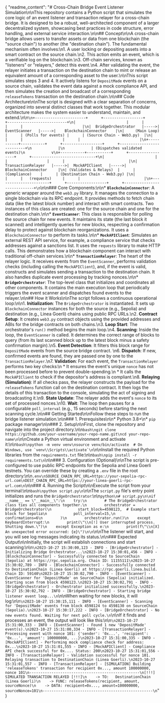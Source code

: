 {
  "readme_content": "# Cross-Chain Bridge Event Listener Simulation\n\nThis repository contains a Python script that simulates the core logic of an event listener and transaction relayer for a cross-chain bridge. It is designed to be a robust, well-architected component of a larger decentralized system, showcasing best practices in code structure, error handling, and external service interaction.\n\n## Concept\n\nA cross-chain bridge allows users to transfer assets or data from one blockchain (the \"source chain\") to another (the \"destination chain\"). The fundamental mechanism often involves:\n1.  A user locking or depositing assets into a smart contract on the source chain.\n2.  This action emits an event, which is a verifiable log on the blockchain.\n3.  Off-chain services, known as \"listeners\" or \"relayers,\" detect this event.\n4.  After validating the event, the relayer initiates a transaction on the destination chain to mint or release an equivalent amount of a corresponding asset to the user.\n\nThis script simulates steps 3 and 4. It actively listens for `DepositMade` events on a source chain, validates the event data against a mock compliance API, and then simulates the creation and broadcast of a corresponding `releaseTokens` transaction on the destination chain.\n\n## Code Architecture\n\nThe script is designed with a clear separation of concerns, organized into several distinct classes that work together. This modular architecture makes the system easier to understand, maintain, and extend.\n\n```\n+-----------------------+      +------------------+      +---------------------------+\n|                       |      |                  |      |                           |\n|  BridgeOrchestrator   |----->|   EventScanner   |----->|    BlockchainConnector    |\n|     (Main Loop)       |      | (Polls for events) |      | (Source Chain - Web3.py)  |\n|                       |      |                  |      |                           |\n+-----------+-----------+      +------------------+      +---------------------------+\n            |\n            | (Dispatches validated events)\n            v\n+-----------+-----------+      +------------------+      +-----------------------------+\n|                       |      |                  |      |                             |\n|  TransactionRelayer   |----->|  MockAPIClient   |----->|     BlockchainConnector     |\n| (Validates & Relays)  |      |  (Compliance)    |      | (Destination Chain - Web3.py) |\n|                       |      |   (requests)     |      |                             |\n+-----------------------+      +------------------+      +-----------------------------+\n```\n\n### Core Components:\n\n*   **`BlockchainConnector`**: A generic wrapper around the `web3.py` library. It manages the connection to a single blockchain via its RPC endpoint. It provides methods to fetch chain data (like the latest block number) and interact with smart contracts. Two instances of this class are created: one for the source chain and one for the destination chain.\n\n*   **`EventScanner`**: This class is responsible for polling the source chain for new events. It maintains its state (the last block it scanned) and intelligently queries for new blocks, respecting a confirmation delay to protect against blockchain reorganizations. It uses a `BlockchainConnector` to perform its tasks.\n\n*   **`MockAPIClient`**: Simulates an external REST API service, for example, a compliance service that checks addresses against a sanctions list. It uses the `requests` library to make HTTP calls. This demonstrates how a blockchain component can interact with traditional off-chain services.\n\n*   **`TransactionRelayer`**: The heart of the relayer logic. It receives events from the `EventScanner`, performs validation checks (including calling the `MockAPIClient`), and, if the event is valid, constructs and simulates sending a transaction to the destination chain. It also handles duplicate event processing by tracking nonces.\n\n*   **`BridgeOrchestrator`**: The top-level class that initializes and coordinates all other components. It contains the main execution loop that periodically triggers the event scanner and dispatches found events to the relayer.\n\n## How it Works\n\nThe script follows a continuous operational loop:\n\n1.  **Initialization**: The `BridgeOrchestrator` is instantiated. It sets up `BlockchainConnector` instances for both the source (e.g., Sepolia) and destination (e.g., Linea Goerli) chains using public RPC URLs.\n2.  **Contract Setup**: It creates `web3.py` contract objects using the provided addresses and ABIs for the bridge contracts on both chains.\n3.  **Loop Start**: The orchestrator's `run()` method begins the main loop.\n4.  **Scanning**: Inside the loop, the `EventScanner` is called. It determines the correct range of blocks to query (from its last scanned block up to the latest block minus a safety confirmation margin).\n5.  **Event Detection**: It filters this block range for `DepositMade` events from the source bridge contract. \n6.  **Dispatch**: If new, confirmed events are found, they are passed one by one to the `TransactionRelayer`.\n7.  **Validation**: For each event, the `TransactionRelayer` performs two key checks:\n    *   It ensures the event's unique `nonce` has not been processed before to prevent double-spending.\n    *   It calls the `MockAPIClient` to check if the depositor's address is compliant.\n8.  **Relaying (Simulation)**: If all checks pass, the relayer constructs the payload for the `releaseTokens` function call on the destination contract. It then logs the details of this transaction to the console, simulating the act of signing and broadcasting it.\n9.  **State Update**: The relayer adds the event's `nonce` to its set of processed nonces.\n10. **Wait**: The loop then pauses for a configurable `poll_interval` (e.g., 15 seconds) before starting the next scanning cycle.\n\n## Getting Started\n\nFollow these steps to run the bridge listener simulation.\n\n### 1. Prerequisites\n\n*   Python 3.8+\n*   `pip` package manager\n\n### 2. Setup\n\nFirst, clone the repository and navigate into the project directory.\n\n```bash\ngit clone https://github.com/your-username/your-repo-name.git\ncd your-repo-name\n```\n\nCreate a Python virtual environment and activate it:\n\n```bash\npython -m venv venv\nsource venv/bin/activate  # On Windows, use `venv\\Scripts\\activate`\n```\n\nInstall the required Python libraries from the `requirements.txt` file:\n\n```bash\npip install -r requirements.txt\n```\n\n### 3. Configuration (Optional)\n\nThe script is pre-configured to use public RPC endpoints for the Sepolia and Linea Goerli testnets. You can override these by creating a `.env` file in the root directory:\n\n```.env\nSOURCE_CHAIN_RPC_URL=https://your-sepolia-rpc-url.com\nDEST_CHAIN_RPC_URL=https://your-linea-goerli-rpc-url.com\n```\n\n### 4. Running the Script\n\nExecute the script from your terminal:\n\n```bash\npython script.py\n```\n\nThe `script.py` file's entry point initializes and runs the `BridgeOrchestrator`:\n\n```python\n# script.py\n\nif __name__ == \"__main__\":\n    try:\n        # The BridgeOrchestrator class ties all components together.\n        orchestrator = BridgeOrchestrator(\n            start_block=4598123,  # Example start block for Sepolia\n            poll_interval=15,\n            confirmations=6\n        )\n        orchestrator.run()\n    except KeyboardInterrupt:\n        print(\"\\n[!] User interrupted process. Shutting down.\")\n    except Exception as e:\n        print(f\"\\n[X] An unexpected error occurred: {e}\")\n\n```\n\nThe listener will start, and you will see log messages indicating its status.\n\n### Expected Output\n\nInitially, the script will establish connections and start scanning:\n\n```\n2023-10-27 15:30:00,123 - INFO - [BridgeOrchestrator] - Initializing Bridge Orchestrator...\n2023-10-27 15:30:01,456 - INFO - [BlockchainConnector] - Successfully connected to SourceChain (Sepolia) at https://rpc.sepolia.org. Chain ID: 11155111\n2023-10-27 15:30:02,789 - INFO - [BlockchainConnector] - Successfully connected to DestinationChain (Linea Goerli) at https://rpc.goerli.linea.build. Chain ID: 59140\n2023-10-27 15:30:02,790 - INFO - [EventScanner] - EventScanner for 'DepositMade' on SourceChain (Sepolia) initialized. Starting scan from block 4598123.\n2023-10-27 15:30:02,791 - INFO - [BridgeOrchestrator] - Orchestrator initialized successfully.\n2023-10-27 15:30:02,792 - INFO - [BridgeOrchestrator] - Starting bridge listener event loop...\n```\n\nWhen waiting for new blocks, it will log:\n\n```\n2023-10-27 15:30:15,111 - INFO - [EventScanner] - Scanning for 'DepositMade' events from block 4598124 to 4598130 on SourceChain (Sepolia).\n2023-10-27 15:30:17,222 - INFO - [BridgeOrchestrator] - No new events found. Waiting for next poll cycle.\n```\n\nIf it finds and processes an event, the output will look like this:\n\n```\n2023-10-27 15:31:00,333 - INFO - [EventScanner] - Found 1 new 'DepositMade' event(s).\n2023-10-27 15:31:00,334 - INFO - [TransactionRelayer] - Processing event with nonce 101: {'sender': '0x...', 'recipient': '0x...', 'amount': 100000000, ...}\n2023-10-27 15:31:00,335 - INFO - [MockAPIClient] - Performing mock compliance check for address: 0x...\n2023-10-27 15:31:01,555 - INFO - [MockAPIClient] - Compliance API check successful for 0x.... Status: 200\n2023-10-27 15:31:01,556 - INFO - [TransactionRelayer] - Validation successful for nonce 101. Relaying transaction to DestinationChain (Linea Goerli).\n2023-10-27 15:31:01,557 - INFO - [TransactionRelayer] - [SIMULATION] Building 'releaseTokens' transaction for recipient 0x..., amount 100000000, nonce 101\n--------------------------------------------------\n[!!!] SIMULATED TRANSACTION RELAYED [!!!]\n    -> TO:   DestinationChain (Linea Goerli)\n    -> FUNC: releaseTokens(recipient, amount, sourceNonce)\n    -> DATA: recipient=0x..., amount=100000000, sourceNonce=101\n--------------------------------------------------\n```"
}